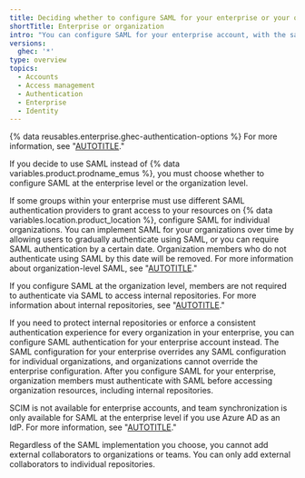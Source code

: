```yaml
---
title: Deciding whether to configure SAML for your enterprise or your organizations
shortTitle: Enterprise or organization
intro: "You can configure SAML for your enterprise account, with the same configuration applying to all of its organizations, or you can create separate configurations for individual organizations."
versions:
  ghec: '*'
type: overview
topics:
  - Accounts
  - Access management
  - Authentication
  - Enterprise
  - Identity
---
```


{% data reusables.enterprise.ghec-authentication-options %} For more information, see "[AUTOTITLE](/admin/identity-and-access-management/managing-iam-for-your-enterprise/about-authentication-for-your-enterprise)."

If you decide to use SAML instead of {% data variables.product.prodname_emus %}, you must choose whether to configure SAML at the enterprise level or the organization level.

If some groups within your enterprise must use different SAML authentication providers to grant access to your resources on {% data variables.location.product_location %}, configure SAML for individual organizations. You can implement SAML for your organizations over time by allowing users to gradually authenticate using SAML, or you can require SAML authentication by a certain date. Organization members who do not authenticate using SAML by this date will be removed. For more information about organization-level SAML, see "[AUTOTITLE](/organizations/managing-saml-single-sign-on-for-your-organization/about-identity-and-access-management-with-saml-single-sign-on)."

If you configure SAML at the organization level, members are not required to authenticate via SAML to access internal repositories. For more information about internal repositories, see "[AUTOTITLE](/repositories/creating-and-managing-repositories/about-repositories#about-internal-repositories)."

If you need to protect internal repositories or enforce a consistent authentication experience for every organization in your enterprise, you can configure SAML authentication for your enterprise account instead. The SAML configuration for your enterprise overrides any SAML configuration for individual organizations, and organizations cannot override the enterprise configuration. After you configure SAML for your enterprise, organization members must authenticate with SAML before accessing organization resources, including internal repositories.

SCIM is not available for enterprise accounts, and team synchronization is only available for SAML at the enterprise level if you use Azure AD as an IdP. For more information, see "[AUTOTITLE](/admin/identity-and-access-management/using-saml-for-enterprise-iam/managing-team-synchronization-for-organizations-in-your-enterprise)."

Regardless of the SAML implementation you choose, you cannot add external collaborators to organizations or teams. You can only add external collaborators to individual repositories.
